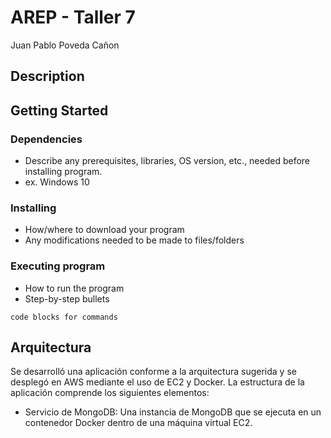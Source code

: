 # AREP - Taller 7

Juan Pablo Poveda Cañon

## Description

## Getting Started

### Dependencies

* Describe any prerequisites, libraries, OS version, etc., needed before installing program.
* ex. Windows 10

### Installing

* How/where to download your program
* Any modifications needed to be made to files/folders

### Executing program

* How to run the program
* Step-by-step bullets
```
code blocks for commands
```

## Arquitectura

Se desarrolló una aplicación conforme a la arquitectura sugerida y se desplegó en AWS mediante el uso de EC2 y Docker. La estructura de la aplicación comprende los siguientes elementos:

* Servicio de MongoDB: Una instancia de MongoDB que se ejecuta en un contenedor Docker dentro de una máquina virtual EC2.

* LogService: Un servicio REST que recibe cadenas de texto, las guarda en la base de datos y devuelve un objeto JSON con las últimas 10 cadenas almacenadas junto con la fecha de registro.

* Aplicación Web LogRoundRobin: Esta aplicación web incluye un cliente que permite a los usuarios introducir mensajes. Cada mensaje enviado se dirige al servicio REST, el cual emplea un algoritmo de balanceo de carga Round Robin. Este servicio distribuye el procesamiento del mensaje y la respuesta a tres instancias del servicio LogService.

## Authors

Contributors names and contact info

ex. Dominique Pizzie  
ex. [@DomPizzie](https://twitter.com/dompizzie)

## Version History

* 0.2
    * Various bug fixes and optimizations
    * See [commit change]() or See [release history]()
* 0.1
    * Initial Release

